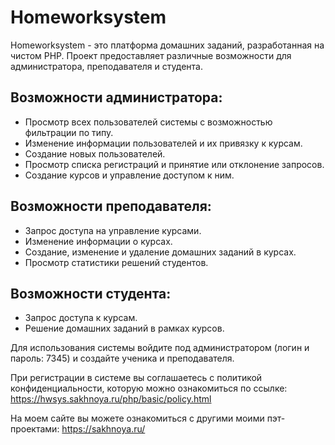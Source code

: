 # Homeworksystem

Homeworksystem - это платформа домашних заданий, разработанная на чистом PHP. Проект предоставляет различные возможности для администратора, преподавателя и студента.

## Возможности администратора:

- Просмотр всех пользователей системы с возможностью фильтрации по типу.
- Изменение информации пользователей и их привязку к курсам.
- Создание новых пользователей.
- Просмотр списка регистраций и принятие или отклонение запросов.
- Создание курсов и управление доступом к ним.

## Возможности преподавателя:

- Запрос доступа на управление курсами.
- Изменение информации о курсах.
- Создание, изменение и удаление домашних заданий в курсах.
- Просмотр статистики решений студентов.

## Возможности студента:

- Запрос доступа к курсам.
- Решение домашних заданий в рамках курсов.

Для использования системы войдите под администратором (логин и пароль: 7345) и создайте ученика и преподавателя.

При регистрации в системе вы соглашаетесь с политикой конфиденциальности, которую можно ознакомиться по ссылке: https://hwsys.sakhnoya.ru/php/basic/policy.html

На моем сайте вы можете ознакомиться с другими моими пэт-проектами: https://sakhnoya.ru/
